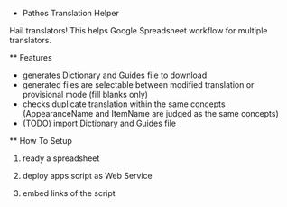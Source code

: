 * Pathos Translation Helper

Hail translators!
This helps Google Spreadsheet workflow for multiple translators.

** Features
- generates Dictionary and Guides file to download
- generated files are selectable between modified translation or provisional mode (fill blanks only)
- checks duplicate translation within the same concepts (AppearanceName and ItemName are judged as the same concepts)
- (TODO) import Dictionary and Guides file

** How To Setup

1. ready a spreadsheet

2. deploy apps script as Web Service

3. embed links of the script